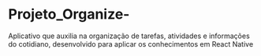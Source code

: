 # Projeto_Organize-
Aplicativo que auxilia na organização de tarefas, atividades e informações do cotidiano, desenvolvido para aplicar os conhecimentos em React Native 
